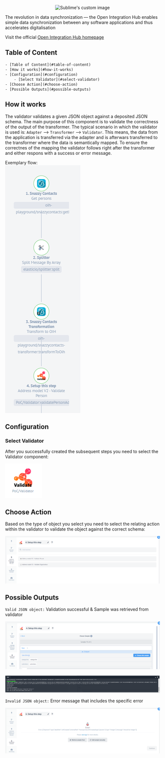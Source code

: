 <p align="center">
  <img src="https://github.com/openintegrationhub/Data-and-Domain-Models/blob/master/Assets/medium-oih-einzeilig-zentriert.jpg" alt="Sublime's custom image" width="400"/>


The revolution in data synchronization — the Open Integration Hub enables simple data synchronization between any software applications and thus accelerates digitalisation

Visit the official [Open Integration Hub homepage](https://www.openintegrationhub.de/)

## Table of Content
<!-- TOC depthFrom:1 depthTo:6 withLinks:1 updateOnSave:1 orderedList:0 -->

	- [Table of Content](#table-of-content)
	- [How it works](#how-it-works)
	- [Configuration](#configuration)
		- [Select Validator](#select-validator)
	- [Choose Action](#choose-action)
	- [Possible Outputs](#possible-outputs)

<!-- /TOC -->

## How it works

The validator validates a given JSON object against a deposited JSON schema. The main purpose of this component is to validate the correctness of the output of the transformer. The typical scenario in which the validator is used is: `Adapter` --> `Transformer` --> `Validator`. This means, the data from the application is transferred via the adapter and is afterwars transferred to the transformer where the data is semantically mapped. To ensure the correctnes of the mapping the validator follows right after the transformer and either respons with a success or error message.

Exemplary flow:<br>
![examplaryFlow](Assets/ExemplaryFlow.png)

## Configuration

### Select Validator

After you successfully created the subsequent steps you need to select the Validator component:

![validator](Assets/SelectValidator.png)

## Choose Action

Based on the type of object you select you need to select the relating action within the validator to validate the object against the correct schema:

![selectAction](Assets/SelectAction.png)

## Possible Outputs

`Valid JSON object:` Validation successful & Sample was retrieved from validator

![successful](Assets/valid.png)
<br>
<br>
![successful2](Assets/valid2.png)

`Invalid JSON object:` Error message that includes the specific error

![failed](Assets/invalid.png)
